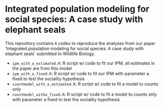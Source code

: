 # Integrated population modeling for social species: A case study with elephant seals

This repository contains `R` codes to reproduce the analyses from our paper 'Integrated population modeling for social species: A case study with elephant seals' submitted to Wildlife Biology. 

* `ipm_with_a_estimated.R`: R script w/ code to fit our IPM; all estimates in the paper are from this model
* `ipm_with_a_fixed.R`: R script w/ code to fit our IPM with parameter a fixed to test the sociality hypothesis
* `countmodel_with_a_estimated.R`: R script w/ code to fit a model to counts only
* `countmodel_witha_fixed.R`: R script w/ code to fit a model to counts only with parameter a fixed to test the sociality hypothesis
